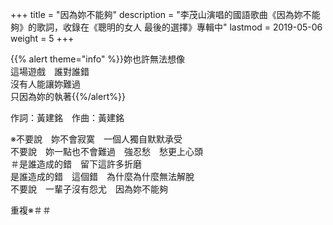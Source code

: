 +++
title = "因為妳不能夠"
description = "李茂山演唱的國語歌曲《因為妳不能夠》的歌詞，收錄在《聰明的女人 最後的選擇》專輯中"
lastmod = 2019-05-06
weight = 5
+++

{{% alert theme="info" %}}妳也許無法想像<br/>這場遊戲　誰對誰錯<br/>沒有人能讓妳難過<br/>只因為妳的執著{{%/alert%}}

作詞：黃建銘　作曲：黃建銘

※不要說　妳不會寂寞　一個人獨自默默承受  
不要說　妳一點也不會難過　強忍愁　愁更上心頭  
＃是誰造成的錯　留下這許多折磨  
是誰造成的錯　這個錯　為什麼為什麼無法解脫  
不要說　一輩子沒有怨尤　因為妳不能夠  

重複※＃＃